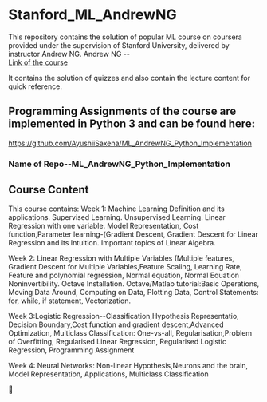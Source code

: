 # Stanford_ML_AndrewNG
This repository contains the solution of popular ML course on coursera provided under the supervision of Stanford University, delivered by instructor Andrew NG.
Andrew NG --  
[Link of the course](http://ml-class.org)

It contains the solution of quizzes and also contain the lecture content for quick reference.

## Programming Assignments of the course are implemented in Python 3 and can be found here: 
https://github.com/AyushiiSaxena/ML_AndrewNG_Python_Implementation

### Name of Repo--ML_AndrewNG_Python_Implementation

## Course Content
This course contains:
Week 1: Machine Learning Definition and its applications. Supervised Learning. Unsupervised Learning. Linear Regression with one variable. Model Representation, Cost function,Parameter learning-(Gradient Descent, Gradient Descent for Linear Regression and its Intuition. Important topics of Linear Algebra.












Week 2: Linear Regression with Multiple Variables (Multiple features, Gradient Descent for Multiple Variables,Feature Scaling, Learning Rate, Feature and polynomial regression, Normal equation, Normal Equation Noninvertibility. Octave Installation. Octave/Matlab tutorial:Basic Operations, Moving Data Around, Computing on Data, Plotting Data, Control Statements: for, while, if statement, Vectorization.

Week 3:Logistic Regression--Classification,Hypothesis Representatio, Decision Boundary,Cost function and gradient descent,Advanced Optimization, Multiclass Classification: One-vs-all, Regularisation,Problem of Overfitting, Regularised Linear Regression, Regularised Logistic Regression, Programming Assignment

Week 4: Neural   Networks: Non-linear Hypothesis,Neurons and the brain, Model Representation, Applications, Multiclass Classification



:slightly_smiling_face:
